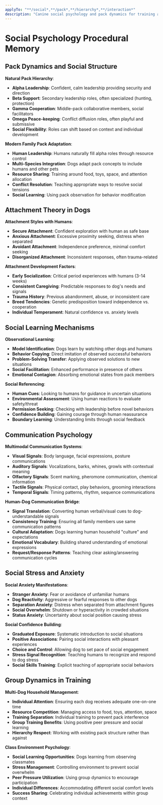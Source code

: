 ```yaml
---
applyTo: "**/social*,**/pack*,**/hierarchy*,**/interaction*"
description: "Canine social psychology and pack dynamics for training applications"
---
```


# Social Psychology Procedural Memory

## Pack Dynamics and Social Structure
**Natural Pack Hierarchy**:
- **Alpha Leadership**: Confident, calm leadership providing security and direction
- **Beta Support**: Secondary leadership roles, often specialized (hunting, protection)
- **Gamma Cooperation**: Middle-pack collaborative members, social facilitators
- **Omega Peace-keeping**: Conflict diffusion roles, often playful and submissive
- **Social Flexibility**: Roles can shift based on context and individual development

**Modern Family Pack Adaptation**:
- **Human Leadership**: Humans naturally fill alpha roles through resource control
- **Multi-Species Integration**: Dogs adapt pack concepts to include humans and other pets
- **Resource Sharing**: Training around food, toys, space, and attention allocation
- **Conflict Resolution**: Teaching appropriate ways to resolve social tensions
- **Social Learning**: Using pack observation for behavior modification

## Attachment Theory in Dogs
**Attachment Styles with Humans**:
- **Secure Attachment**: Confident exploration with human as safe base
- **Anxious Attachment**: Excessive proximity seeking, distress when separated
- **Avoidant Attachment**: Independence preference, minimal comfort seeking
- **Disorganized Attachment**: Inconsistent responses, often trauma-related

**Attachment Development Factors**:
- **Early Socialization**: Critical period experiences with humans (3-14 weeks)
- **Consistent Caregiving**: Predictable responses to dog's needs and signals
- **Trauma History**: Previous abandonment, abuse, or inconsistent care
- **Breed Tendencies**: Genetic predisposition toward independence vs. cooperation
- **Individual Temperament**: Natural confidence vs. anxiety levels

## Social Learning Mechanisms
**Observational Learning**:
- **Model Identification**: Dogs learn by watching other dogs and humans
- **Behavior Copying**: Direct imitation of observed successful behaviors
- **Problem-Solving Transfer**: Applying observed solutions to new situations
- **Social Facilitation**: Enhanced performance in presence of others
- **Emotional Contagion**: Absorbing emotional states from pack members

**Social Referencing**:
- **Human Cues**: Looking to humans for guidance in uncertain situations
- **Environmental Assessment**: Using human reactions to evaluate safety/threat
- **Permission Seeking**: Checking with leadership before novel behaviors
- **Confidence Building**: Gaining courage through human reassurance
- **Boundary Learning**: Understanding limits through social feedback

## Communication Psychology
**Multimodal Communication Systems**:
- **Visual Signals**: Body language, facial expressions, posture communications
- **Auditory Signals**: Vocalizations, barks, whines, growls with contextual meaning
- **Olfactory Signals**: Scent marking, pheromone communication, chemical information
- **Tactile Signals**: Physical contact, play behaviors, grooming interactions
- **Temporal Signals**: Timing patterns, rhythm, sequence communications

**Human-Dog Communication Bridge**:
- **Signal Translation**: Converting human verbal/visual cues to dog-understandable signals
- **Consistency Training**: Ensuring all family members use same communication patterns
- **Cultural Adaptation**: Dogs learning human household "culture" and expectations
- **Emotional Vocabulary**: Building shared understanding of emotional expressions
- **Request/Response Patterns**: Teaching clear asking/answering communication cycles

## Social Stress and Anxiety
**Social Anxiety Manifestations**:
- **Stranger Anxiety**: Fear or avoidance of unfamiliar humans
- **Dog Reactivity**: Aggressive or fearful responses to other dogs
- **Separation Anxiety**: Distress when separated from attachment figures
- **Social Overwhelm**: Shutdown or hyperactivity in crowded situations
- **Status Anxiety**: Uncertainty about social position causing stress

**Social Confidence Building**:
- **Graduated Exposure**: Systematic introduction to social situations
- **Positive Associations**: Pairing social interactions with pleasant experiences
- **Choice and Control**: Allowing dog to set pace of social engagement
- **Stress Signal Recognition**: Teaching humans to recognize and respond to dog stress
- **Social Skills Training**: Explicit teaching of appropriate social behaviors

## Group Dynamics in Training
**Multi-Dog Household Management**:
- **Individual Attention**: Ensuring each dog receives adequate one-on-one time
- **Resource Competition**: Managing access to food, toys, attention, space
- **Training Separation**: Individual training to prevent pack interference
- **Group Training Benefits**: Using positive peer pressure and social learning
- **Hierarchy Respect**: Working with existing pack structure rather than against

**Class Environment Psychology**:
- **Social Learning Opportunities**: Dogs learning from observing classmates
- **Stress Management**: Controlling environment to prevent social overwhelm
- **Peer Pressure Utilization**: Using group dynamics to encourage participation
- **Individual Differences**: Accommodating different social comfort levels
- **Success Sharing**: Celebrating individual achievements within group context
